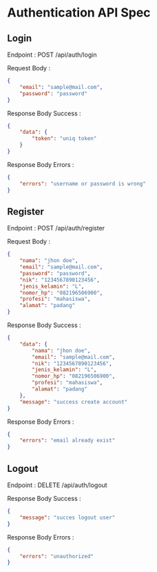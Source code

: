 # Authentication API Spec

## Login

Endpoint : POST /api/auth/login

Request Body :

```json
{
    "email": "sample@mail.com",
    "password": "password"
}
```

Response Body Success :

```json
{
    "data": {
        "token": "uniq token"
    }
}
```

Response Body Errors :

```json
{
    "errors": "username or password is wrong"
}
```

## Register

Endpoint : POST /api/auth/register

Request Body :

```json
{
    "nama": "jhon doe",
    "email": "sample@mail.com",
    "password": "password",
    "nik": "1234567890123456",
    "jenis_kelamin": "L",
    "nomor_hp": "082196506900",
    "profesi": "mahasiswa",
    "alamat": "padang"
}
```

Response Body Success :

```json
{
    "data": {
        "nama": "jhon doe",
        "email": "sample@mail.com",
        "nik": "1234567890123456",
        "jenis_kelamin": "L",
        "nomor_hp": "082196506900",
        "profesi": "mahasiswa",
        "alamat": "padang"
    },
    "message": "success create account"
}
```

Response Body Errors :

```json
{
    "errors": "email already exist"
}
```

## Logout

Endpoint : DELETE /api/auth/logout

Response Body Success :

```json
{
    "message": "succes logout user"
}
```

Response Body Errors :

```json
{
    "errors": "unauthorized"
}
```
